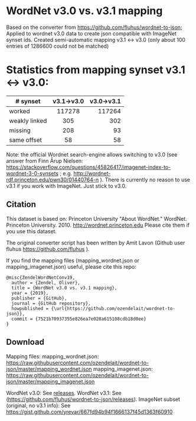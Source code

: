 WordNet v3.0 vs. v3.1 mapping
======================

Based on the converter from https://github.com/fluhus/wordnet-to-json; 
Applied to wordnet v3.0 data to create json compatible with ImageNet synset ids.
Created semi-automatic mapping v3.1 <-> v3.0 (only about 100 entries of 1286600 could not be matched)

# Statistics from mapping synset v3.1 <-> v3.0:  
| # synset      | v3.1->v3.0    | v3.0->v3.1   |
| ------------- |:-------------:| -----:|
| worked      | 117278 | 117264 |
| weakly linked     | 305      |   302 |
| missing | 208      |    93 |
| same offset | 58      |    58 |


Note: the official Wordnet search-engine allows switching to v3.0 (see answer from Finn Årup Nielsen:
https://stackoverflow.com/questions/45826417/imagenet-index-to-wordnet-3-0-synsets
; e.g. http://wordnet-rdf.princeton.edu/pwn30/01440764-n ).
There is currently no reason to use v3.1 if you work with ImageNet. Just stick to v3.0.

Citation
--------

This dataset is based on: Princeton University "About WordNet." WordNet.
Princeton University. 2010. http://wordnet.princeton.edu
Please cite them if you use this dataset.

The original converter script has been written by Amit Lavon (Github user fluhus https://github.com/fluhus ).

If you find the mapping files (mapping_wordnet.json or mapping_imagenet.json) useful, please cite this repo:

    @misc{ZendelWordNetConv19,
      author = {Zendel, Oliver},
      title = {WordNet v3.0 vs. v3.1 mapping},
      year = {2019},
      publisher = {GitHub},
      journal = {GitHub repository},
      howpublished = {\url{https://github.com/ozendelait/wordnet-to-json}},
      commit = {7521b70937355e826ea7e028a615108cdb18d0ee}
    }

Download
--------

Mapping files:
mapping_wordnet.json: https://raw.githubusercontent.com/ozendelait/wordnet-to-json/master/mapping_wordnet.json
mapping_imagenet.json: https://raw.githubusercontent.com/ozendelait/wordnet-to-json/master/mapping_imagenet.json

WordNet v3.0: See [releases](https://github.com/ozendelait/wordnet-to-json/releases/download/wordnet-v3.0/wordnet.json.gz).
WordNet v3.1: See (https://github.com/fluhus/wordnet-to-json/releases).
ImageNet subset (original, no v3.1 info): See https://gist.github.com/yrevar/667fd94b94f1666137f45d1363f60910
